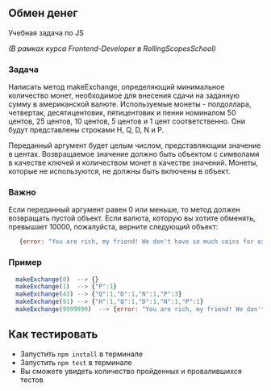 ## Обмен денег

Учебная задача по JS

*(В рамках курса Frontend-Developer в RollingScopesSchool)*

### Задача

Написать метод makeExchange, определяющий минимальное количество монет, необходимое для внесения сдачи на заданную сумму в американской валюте.
Используемые монеты - полдоллара, четвертак, десятицентовик, пятицентовик и пенни номиналом 50 центов, 25 центов, 10 центов, 5 центов и 1 цент соответственно.
Они будут представлены строками H, Q, D, N и P.

Переданный аргумент будет целым числом, представляющим значение в центах.
Возвращаемое значение должно быть объектом с символами в качестве ключей и количеством монет в качестве значений.
Монеты, которые не используются, не должны быть включены в объект.

### Важно

Если переданный аргумент равен 0 или меньше, то метод должен возвращать пустой объект.
Если валюта, которую вы хотите обменять, превышает 10000, пожалуйста, верните следующий объект:
```javascript
   {error: "You are rich, my friend! We don't have so much coins for exchange"}
```

### Пример
```javascript
  makeExchange(0)  --> {}
  makeExchange(1)  --> {"P":1}
  makeExchange(43) --> {"Q":1,"D":1,"N":1,"P":3}
  makeExchange(91) --> {"H":1,"Q":1,"D":1,"N":1,"P":1}
  makeExchange(9999999)  --> {error: "You are rich, my friend! We don't have so much coins for exchange"}
```

## Как тестировать

- Запустить `npm install` в терминале
- Запустить `npm test` в терминале
- Вы сможете увидеть количество пройденных и провалившихся тестов
